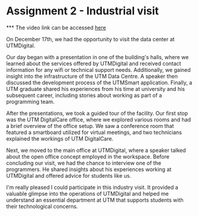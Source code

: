 # Assignment 2 - Industrial visit

*** The video link can be accessed [here](https://drive.google.com/file/d/1KMRBGGsL-HuBf4adNxN7g1BAiH9iNvbI/view?usp=sharing)

On December 17th, we had the opportunity to visit the data center at UTMDigital. 

Our day began with a presentation in one of the building's halls, where we learned about the services offered by UTMDigital and received contact information for any wifi or technical support needs. Additionally, we gained insight into the infrastructure of the UTM Data Centre. A speaker then discussed the development process of the UTMSmart application. Finally, a UTM graduate shared his experiences from his time at university and his subsequent career, including stories about working as part of a programming team.

After the presentations, we took a guided tour of the facility. Our first stop was the UTM DigitalCare office, where we explored various rooms and had a brief overview of the office setup. We saw a conference room that featured a smartboard utilized for virtual meetings, and two technicians explained the workings of UTM DigitalCare.

Next, we moved to the main office at UTMDigital, where a speaker talked about the open office concept employed in the workspace. Before concluding our visit, we had the chance to interview one of the programmers. He shared insights about his experiences working at UTMDigital and offered advice for students like us.

I'm really pleased I could participate in this industry visit. It provided a valuable glimpse into the operations of UTMDigital and helped me understand an essential department at UTM that supports students with their technological concerns.
